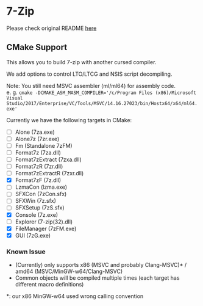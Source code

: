 # 7-Zip
Please check original README [here](/DOC/readme.txt)

## CMake Support
This allows you to build 7-zip with another cursed compiler.

We add options to control LTO/LTCG and NSIS script decompiling.

Note: You still need MSVC assembler (ml/ml64) for assembly code. <br>
e. g. `cmake -DCMAKE_ASM_MASM_COMPILER='/c/Program Files (x86)/Microsoft Visual Studio/2017/Enterprise/VC/Tools/MSVC/14.16.27023/bin/Hostx64/x64/ml64.exe'`

Currently we have the following targets in CMake:

* [ ] Alone (7za.exe)
* [ ] Alone7z (7zr.exe)
* [ ] Fm (Standalone 7zFM)
* [ ] Format7z (7za.dll)
* [ ] Format7zExtract (7zxa.dll)
* [ ] Format7zR (7zr.dll)
* [ ] Format7zExtractR (7zxr.dll)
* [x] Format7zF (7z.dll)
* [ ] LzmaCon (lzma.exe)
* [ ] SFXCon (7zCon.sfx)
* [ ] SFXWin (7z.sfx)
* [ ] SFXSetup (7zS.sfx)
* [x] Console (7z.exe)
* [ ] Explorer (7-zip(32).dll)
* [x] FileManager (7zFM.exe)
* [x] GUI (7zG.exe)

### Known Issue
* (Currently) only supports x86 (MSVC and probably Clang-MSVC)* / amd64 (MSVC/MinGW-w64/Clang-MSVC)
* Common objects will be compiled multiple times (each target has different macro definitions)

*: our x86 MinGW-w64 used wrong calling convention
